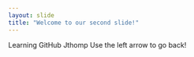 ```yaml
---
layout: slide
title: "Welcome to our second slide!"
---
```

Learning GitHub Jthomp
Use the left arrow to go back!

